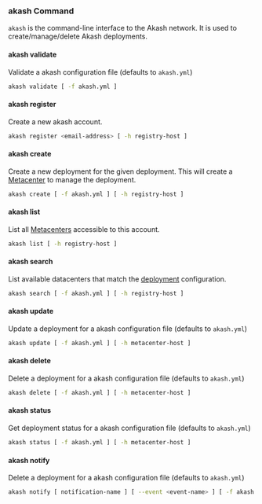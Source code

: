 ### akash Command

`akash` is the command-line interface to the Akash network.  It is used to create/manage/delete Akash deployments.

#### akash validate

Validate a akash configuration file (defaults to `akash.yml`)

```sh
akash validate [ -f akash.yml ]
```

#### akash register

Create a new akash account.

```sh
akash register <email-address> [ -h registry-host ]
```

#### akash create

Create a new deployment for the given deployment.  This will create a [Metacenter](#metacenter) to manage the deployment.

```sh
akash create [ -f akash.yml ] [ -h registry-host ]
```

#### akash list

List all [Metacenters](#metacenter) accessible to this account.

```sh
akash list [ -h registry-host ]
```

#### akash search

List available datacenters that match the [deployment](#deployment) configuration.

```sh
akash search [ -f akash.yml ] [ -h registry-host ]
```

#### akash update

Update a deployment for a akash configuration file (defaults to `akash.yml`)

```sh
akash update [ -f akash.yml ] [ -h metacenter-host ]
```

#### akash delete

Delete a deployment for a akash configuration file (defaults to `akash.yml`)

```sh
akash delete [ -f akash.yml ] [ -h metacenter-host ]
```

#### akash status

Get deployment status for a akash configuration file (defaults to `akash.yml`)

```sh
akash status [ -f akash.yml ] [ -h metacenter-host ]
```

#### akash notify

Delete a deployment for a akash configuration file (defaults to `akash.yml`)

```sh
akash notify [ notification-name ] [ --event <event-name> ] [ -f akash.yml ]
```
